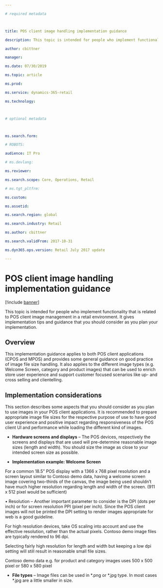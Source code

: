 ```yaml
---

# required metadata



title: POS client image handling implementation guidance

description: This topic is intended for people who implement functionality that is related to POS client image management in a retail environment. It gives implementation tips and guidance that you should consider as you plan your implementation.

author: cbittner

manager: 

ms.date: 07/30/2019

ms.topic: article

ms.prod: 

ms.service: dynamics-365-retail

ms.technology: 



# optional metadata



ms.search.form: 

# ROBOTS: 

audience: IT Pro

# ms.devlang: 

ms.reviewer: 

ms.search.scope: Core, Operations, Retail

# ms.tgt_pltfrm: 

ms.custom: 

ms.assetid: 

ms.search.region: global

ms.search.industry: Retail

ms.author: cbittner

ms.search.validFrom: 2017-10-31

ms.dyn365.ops.version: Retail July 2017 update

---
```




# POS client image handling implementation guidance



[!include [banner](includes/banner.md)]



This topic is intended for people who implement functionality that is related to POS client image management in a retail environment. It gives implementation tips and guidance that you should consider as you plan your implementation.



## Overview

This implementation guidance applies to both POS client applications (CPOS and MPOS) and provides some general guidance on good practice of image file size handling. It also applies to the different image types (e.g. Welcome Screen, category and product images) that can be used to enrich store user experience and support customer focused scenarios like up- and cross selling and clientelling.



## Implementation considerations

This section describes some aspects that you should consider as you plan to use images in your POS client applications. It is recommended to prepare appropriate image file sizes for the respective purpose of use to have good user experience and positive impact regarding responsiveness of the POS client UI and performance while loading the different kind of images.



- **Hardware screens and displays** – The POS devices, respectively the screens and displays that are used will pre-determine reasonable image sizes (length and width). You should size the image as close to your intended screen size as possible.



- **Implementation example: Welcome Screen**  

For a common 18.5” POS display with a 1366 x 768 pixel resolution and a screen layout similar to Contoso demo data, having a welcome screen image covering two-thirds of the canvas, the image being used shouldn’t have much higher resolution regarding length and width of the screen. (911 x 512 pixel would be sufficient)

•	Resolution – Another important parameter to consider is the DPI (dots per inch) or for screen resolution PPI (pixel per inch). Since the POS client images will not be printed the DPI setting to render images appropriate for web is a good guideline.  

For high resolution devices, take OS scaling into account and use the effective resolution, rather than the actual pixels. Contoso demo image files are typically rendered to 96 dpi. 



Selecting fairly high resolution for length and width but keeping a low dpi setting will still result in reasonable small file sizes.



Contoso demo data e.g. for product and category images uses 500 x 500 pixel or 580 x 580 pixel      



- **File types** – Image files can be used in \*.png or \*.jpg type. In most cases \*.jpg are a little smaller in size.

